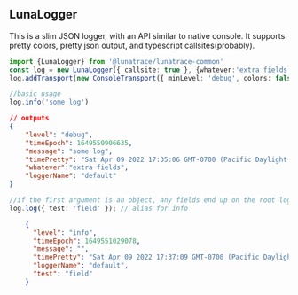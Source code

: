 <!--
  ~ Copyright by LunaSec (owned by Refinery Labs, Inc)
  ~
  ~ Licensed under the Creative Commons Attribution-ShareAlike 4.0 International
  ~ (the "License"); you may not use this file except in compliance with the
  ~ License. You may obtain a copy of the License at
  ~
  ~ https://creativecommons.org/licenses/by-sa/4.0/legalcode
  ~
  ~ See the License for the specific language governing permissions and
  ~ limitations under the License.
  ~
-->
## LunaLogger

This is a slim JSON logger, with an API similar to native console.  It supports pretty colors, pretty json output, and
typescript callsites(probably).

```typescript
import {LunaLogger} from '@lunatrace/lunatrace-common'
const log = new LunaLogger({ callsite: true }, {whatever:'extra fields'});
log.addTransport(new ConsoleTransport({ minLevel: 'debug', colors: false, pretty: true }));

//basic usage
log.info('some log')
```
```json
// outputs
{
    "level": "debug",
    "timeEpoch": 1649550906635,
    "message": "some log",
    "timePretty": "Sat Apr 09 2022 17:35:06 GMT-0700 (Pacific Daylight Time)",
    "whatever":"extra fields",
    "loggerName": "default"
}
```
```typescript
//if the first argument is an object, any fields end up on the root logged object instead of in the message, just like pino
log.log({ test: 'field' }); // alias for info
```
```json
    {
      "level": "info",
      "timeEpoch": 1649551029078,
      "message": "",
      "timePretty": "Sat Apr 09 2022 17:37:09 GMT-0700 (Pacific Daylight Time)",
      "loggerName": "default",
      "test": "field"
    }
```
